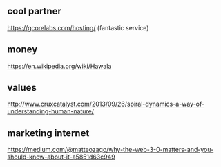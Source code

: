 ## cool partner

https://gcorelabs.com/hosting/ (fantastic service)

## money

https://en.wikipedia.org/wiki/Hawala

## values

http://www.cruxcatalyst.com/2013/09/26/spiral-dynamics-a-way-of-understanding-human-nature/

## marketing internet

https://medium.com/@matteozago/why-the-web-3-0-matters-and-you-should-know-about-it-a5851d63c949

